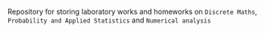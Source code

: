 Repository for storing laboratory works and homeworks on `Discrete Maths`, `Probability and Applied Statistics` and `Numerical analysis`